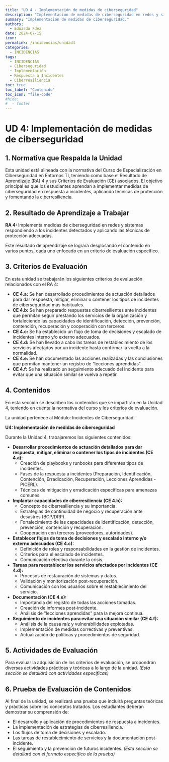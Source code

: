 ```yaml
---
title: "UD 4 - Implementación de medidas de ciberseguridad"
description: "Implementación de medidas de ciberseguridad en redes y sistemas respondiendo a los incidentes detectados y aplicando las técnicas de protección adecuadas."
summary: "Implementación de medidas de ciberseguridad."
authors:
  - Eduardo Fdez
date: 2024-07-15
icon:  
permalink: /incidencias/unidad4
categories:
  - INCIDENCIAS
tags:
  - INCIDENCIAS
  - Ciberseguridad
  - Implementación
  - Respuesta a Incidentes
  - Ciberresiliencia
toc: true
toc_label: "Contenido"
toc_icon: "file-code"
#hide:
#  - footer
---
```


# UD 4: Implementación de medidas de ciberseguridad

## 1. Normativa que Respalda la Unidad
Esta unidad está alineada con la normativa del Curso de Especialización en Ciberseguridad en Entornos TI, teniendo como base el Resultado de Aprendizaje (RA) 4 y sus Criterios de Evaluación (CE) asociados. El objetivo principal es que los estudiantes aprendan a implementar medidas de ciberseguridad en respuesta a incidentes, aplicando técnicas de protección y fomentando la ciberresiliencia.

## 2. Resultado de Aprendizaje a Trabajar
**RA 4:** Implementa medidas de ciberseguridad en redes y sistemas respondiendo a los incidentes detectados y aplicando las técnicas de protección adecuadas.

Este resultado de aprendizaje se logrará desglosando el contenido en varios puntos, cada uno enfocado en un criterio de evaluación específico.

## 3. Criterios de Evaluación
En esta unidad se trabajarán los siguientes criterios de evaluación relacionados con el RA 4:

*   **CE 4.a:** Se han desarrollado procedimientos de actuación detallados para dar respuesta, mitigar, eliminar o contener los tipos de incidentes de ciberseguridad más habituales.
*   **CE 4.b:** Se han preparado respuestas ciberresilientes ante incidentes que permitan seguir prestando los servicios de la organización y fortaleciendo las capacidades de identificación, detección, prevención, contención, recuperación y cooperación con terceros.
*   **CE 4.c:** Se ha establecido un flujo de toma de decisiones y escalado de incidentes interno y/o externo adecuados.
*   **CE 4.d:** Se han llevado a cabo las tareas de restablecimiento de los servicios afectados por un incidente hasta confirmar la vuelta a la normalidad.
*   **CE 4.e:** Se han documentado las acciones realizadas y las conclusiones que permitan mantener un registro de “lecciones aprendidas”.
*   **CE 4.f:** Se ha realizado un seguimiento adecuado del incidente para evitar que una situación similar se vuelva a repetir.

## 4. Contenidos
En esta sección se describen los contenidos que se impartirán en la Unidad 4, teniendo en cuenta la normativa del curso y los criterios de evaluación.

La unidad pertenece al Módulo: Incidentes de Ciberseguridad.

**U4: Implementación de medidas de ciberseguridad**

Durante la Unidad 4, trabajaremos los siguientes contenidos:

*   **Desarrollar procedimientos de actuación detallados para dar respuesta, mitigar, eliminar o contener los tipos de incidentes (CE 4.a):**
    *   Creación de playbooks y runbooks para diferentes tipos de incidentes.
    *   Fases de la respuesta a incidentes (Preparación, Identificación, Contención, Erradicación, Recuperación, Lecciones Aprendidas - PICERL).
    *   Técnicas de mitigación y erradicación específicas para amenazas comunes.
*   **Implantar capacidades de ciberresiliencia (CE 4.b):**
    *   Concepto de ciberresiliencia y su importancia.
    *   Estrategias de continuidad de negocio y recuperación ante desastres (BCP/DRP).
    *   Fortalecimiento de las capacidades de identificación, detección, prevención, contención y recuperación.
    *   Cooperación con terceros (proveedores, autoridades).
*   **Establecer flujos de toma de decisiones y escalado interno y/o externo adecuados (CE 4.c):**
    *   Definición de roles y responsabilidades en la gestión de incidentes.
    *   Criterios para el escalado de incidentes.
    *   Comunicación efectiva durante la crisis.
*   **Tareas para reestablecer los servicios afectados por incidentes (CE 4.d):**
    *   Procesos de restauración de sistemas y datos.
    *   Validación y monitorización post-recuperación.
    *   Comunicación con los usuarios sobre el restablecimiento del servicio.
*   **Documentación (CE 4.e):**
    *   Importancia del registro de todas las acciones tomadas.
    *   Creación de informes post-incidente.
    *   Análisis de "lecciones aprendidas" para la mejora continua.
*   **Seguimiento de incidentes para evitar una situación similar (CE 4.f):**
    *   Análisis de la causa raíz y vulnerabilidades explotadas.
    *   Implementación de medidas correctivas y preventivas.
    *   Actualización de políticas y procedimientos de seguridad.

## 5. Actividades de Evaluación
Para evaluar la adquisición de los criterios de evaluación, se propondrán diversas actividades prácticas y teóricas a lo largo de la unidad.
*(Esta sección se detallará con actividades específicas)*

## 6. Prueba de Evaluación de Contenidos
Al final de la unidad, se realizará una prueba que incluirá preguntas teóricas y prácticas sobre los conceptos tratados. Los estudiantes deberán demostrar su comprensión de:
*   El desarrollo y aplicación de procedimientos de respuesta a incidentes.
*   La implementación de estrategias de ciberresiliencia.
*   Los flujos de toma de decisiones y escalado.
*   Las tareas de restablecimiento de servicios y la documentación post-incidente.
*   El seguimiento y la prevención de futuros incidentes.
*(Esta sección se detallará con el formato específico de la prueba)*
